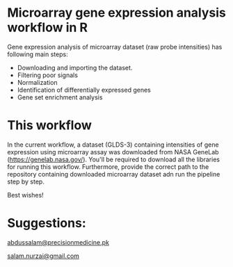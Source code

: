 # Microarray gene expression analysis workflow in R

Gene expression analysis of microarray dataset (raw probe intensities) has following main steps: 

* Downloading and importing the dataset. 
* Filtering poor signals
* Normalization
* Identification of differentially expressed genes
* Gene set enrichment analysis


# This workflow

In the current workflow, a dataset (GLDS-3) containing intensities of gene expression using microarray assay was downloaded from NASA GeneLab (https://genelab.nasa.gov/). You'll be required to download all the libraries for running this workflow. Furthermore, provide the correct path to the repository containing downloaded microarray dataset adn run the pipeline step by step.

Best wishes!

# Suggestions:

abdussalam@precisionmedicine.pk

salam.nurzai@gmail.com
